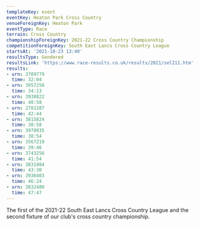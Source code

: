```yaml
---
templateKey: event
eventKey: Heaton Park Cross Country
venueForeignKey: Heaton Park
eventType: Race
terrain: Cross Country
championshipForeignKey: 2021-22 Cross Country Championship
competitionForeignKey: South East Lancs Cross Country League
startsAt: '2021-10-23 13:40'
resultsType: Gendered
resultsLink: 'https://www.race-results.co.uk/results/2021/sel211.htm'
results:
- urn: 3709779
  time: 32:04
- urn: 3957258
  time: 34:13
- urn: 3938822
  time: 40:58
- urn: 2781287
  time: 42:44
- urn: 3815824
  time: 38:58
- urn: 3970935
  time: 38:54
- urn: 3567219
  time: 39:46
- urn: 3743256
  time: 41:54
- urn: 3831984
  time: 43:30
- urn: 3936403
  time: 46:24
- urn: 3832480
  time: 47:47
---
```

The first of the 2021-22 South East Lancs Cross Country League and
the second fixture of our club's cross country championship. 
